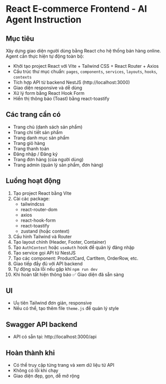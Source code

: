 # React E-commerce Frontend - AI Agent Instruction

## Mục tiêu
Xây dựng giao diện người dùng bằng React cho hệ thống bán hàng online. Agent cần thực hiện tự động toàn bộ:

- Khởi tạo project React với Vite + Tailwind CSS + React Router + Axios
- Cấu trúc thư mục chuẩn: `pages`, `components`, `services`, `layouts`, `hooks`, `contexts`
- Tích hợp API từ backend NestJS (http://localhost:3000)
- Giao diện responsive và dễ dùng
- Xử lý form bằng React Hook Form
- Hiển thị thông báo (Toast) bằng react-toastify

## Các trang cần có
- Trang chủ (danh sách sản phẩm)
- Trang chi tiết sản phẩm
- Trang danh mục sản phẩm
- Trang giỏ hàng
- Trang thanh toán
- Đăng nhập / Đăng ký
- Trang đơn hàng (của người dùng)
- Trang admin (quản lý sản phẩm, đơn hàng)

## Luồng hoạt động
1. Tạo project React bằng Vite
2. Cài các package:
   - tailwindcss
   - react-router-dom
   - axios
   - react-hook-form
   - react-toastify
   - zustand (hoặc context)
3. Cấu hình Tailwind và Router
4. Tạo layout chính (Header, Footer, Container)
5. Tạo `AuthContext` hoặc `useAuth` hook để quản lý đăng nhập
6. Tạo service gọi API từ NestJS
7. Tạo các component: ProductCard, CartItem, OrderRow, etc.
8. Giao tiếp đầy đủ với API backend
9. Tự động sửa lỗi nếu gặp khi `npm run dev`
10. Khi hoàn tất hiện thông báo ✅ Giao diện đã sẵn sàng

## UI
- Ưu tiên Tailwind đơn giản, responsive
- Nếu có thể, tạo thêm file `theme.js` để quản lý style

## Swagger API backend
- API có sẵn tại: http://localhost:3000/api

## Hoàn thành khi
- Có thể truy cập từng trang và xem dữ liệu từ API
- Không có lỗi khi chạy
- Giao diện đẹp, gọn, dễ mở rộng
